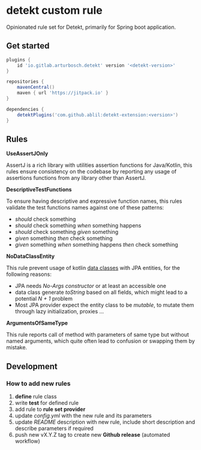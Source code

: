 # detekt custom rule 

Opinionated rule set for Detekt, primarily for Spring boot application.

## Get started

```groovy
plugins {
    id 'io.gitlab.arturbosch.detekt' version '<detekt-version>'
}

repositories {
    mavenCentral()
    maven { url 'https://jitpack.io' }
}

dependencies {
    detektPlugins('com.github.ablil:detekt-extension:<version>')
}
```

## Rules


**UseAssertJOnly**

AssertJ is a rich library with utilities assertion functions for Java/Kotlin, this rules ensure consistency on the codebase
by reporting any usage of assertions functions from any library other than AssertJ.

**DescriptiveTestFunctions**

To ensure having descriptive and expressive function names, this rules validate the test functions names against one of these patterns:
* *should* check something
* *should* check something *when* something happens
* *should* check something *given* something
* *given* something *then* check something
* *given* something *when* something happens *then* check something

**NoDataClassEntity**

This rule prevent usage of kotlin [data classes](https://kotlinlang.org/docs/data-classes.html) with JPA entities, for the following reasons:

* JPA needs *No-Args constructor* or at least an accessible one
* data class generate *toString* based on all fields, which might lead to a potential *N + 1* problem
* Most JPA provider expect the entity class to be *mutable*, to mutate them through lazy initialization, proxies ...

**ArgumentsOfSameType**

This rule reports call of method with parameters of same type but without named arguments, which quite 
often lead to confusion or swapping them by mistake.

## Development

### How to add new rules

1. **define** rule class
2. write **test** for defined rule
3. add rule to **rule set provider**
4. update *config.yml* with the new rule and its parameters
5. update *README* description with new rule, include short description and describe parameters if required
6. push new vX.Y.Z tag to create new **Github release** (automated workflow)
